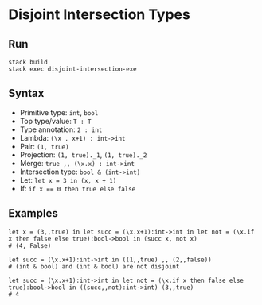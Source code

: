 # Disjoint Intersection Types

## Run

```
stack build
stack exec disjoint-intersection-exe
```

## Syntax

* Primitive type: `int`, `bool`
* Top type/value: `T : T`
* Type annotation: `2 : int`
* Lambda: `(\x . x+1) : int->int`
* Pair: `(1, true)`
* Projection: `(1, true)._1`, `(1, true)._2`
* Merge: `true ,, (\x.x) : int->int`
* Intersection type: `bool & (int->int)`
* Let: `let x = 3 in (x, x + 1)`
* If: `if x == 0 then true else false`

## Examples

```
let x = (3,,true) in let succ = (\x.x+1):int->int in let not = (\x.if x then false else true):bool->bool in (succ x, not x)
# (4, False)

let succ = (\x.x+1):int->int in ((1,,true) ,, (2,,false))
# (int & bool) and (int & bool) are not disjoint

let succ = (\x.x+1):int->int in let not = (\x.if x then false else true):bool->bool in ((succ,,not):int->int) (3,,true)
# 4
```
